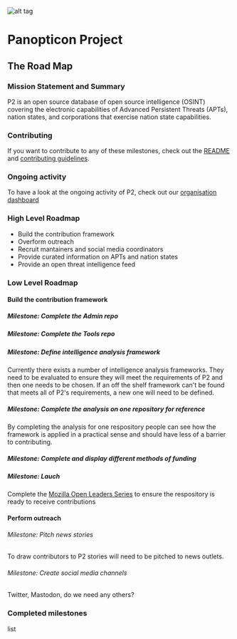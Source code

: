 ![alt tag](https://user-images.githubusercontent.com/24201238/29351849-9c3087b4-82b8-11e7-8fed-350e3b8b4945.png)

# Panopticon Project 

## The Road Map

### Mission Statement and Summary
P2 is an open source database of open source intelligence (OSINT) covering the electronic capabilities of Advanced Persistent Threats (APTs), nation states, and corporations that exercise nation state capabilities.

### Contributing
If you want to contribute to any of these milestones, check out the [README](https://github.com/Panopticon-Project/panopticon-admin/blob/master/README.md) and [contributing guidelines](https://github.com/Panopticon-Project/panopticon-admin/blob/master/CONTRIBUTING.md).

### Ongoing activity
To have a look at the ongoing activity of P2, check out our [organisation dashboard](https://github.com/orgs/Panopticon-Project/dashboard)

### High Level Roadmap
* Build the contribution framework
* Overform outreach
* Recruit mantainers and social media coordinators
* Provide curated information on APTs and nation states
* Provide an open threat intelligence feed

### Low Level Roadmap

#### Build the contribution framework

##### Milestone: Complete the Admin repo

##### Milestone: Complete the Tools repo

##### Milestone: Define intelligence analysis framework
Currently there exists a number of intelligence analysis frameworks. They need to be evaluated to ensure they will meet the requirements of P2 and then one needs to be chosen. If an off the shelf framework can't be found that meets all of P2's requirements, a new one will need to be defined.

##### Milestone: Complete the analysis on one repository for reference
By completing the analysis for one respository people can see how the framework is applied in a practical sense and should have less of a barrier to contributing.

##### Milestone: Complete and display different methods of funding

##### Milestone: Lauch
Complete the [Mozilla Open Leaders Series](https://mozilla.github.io/open-leadership-training-series) to ensure the respository is ready to receive contributions

#### Perform outreach

###### Milestone: Pitch news stories
To draw contributors to P2 stories will need to be pitched to news outlets.

###### Milestone: Create social media channels
Twitter, Mastodon, do we need any others?

### Completed milestones
list
